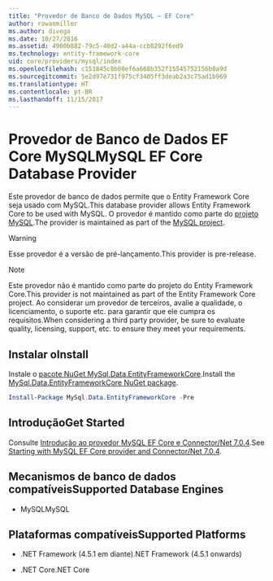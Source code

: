 ```yaml
---
title: "Provedor de Banco de Dados MySQL – EF Core"
author: rowanmiller
ms.author: divega
ms.date: 10/27/2016
ms.assetid: 4900b882-79c5-40d2-a44a-ccb0292f6ed9
ms.technology: entity-framework-core
uid: core/providers/mysql/index
ms.openlocfilehash: c151845c8b08ef6a668b352f15545752156b0a9d
ms.sourcegitcommit: 5e2d97e731f975cf3405ff3deab2a3c75ad1b969
ms.translationtype: HT
ms.contentlocale: pt-BR
ms.lasthandoff: 11/15/2017
---
```

# <a name="mysql-ef-core-database-provider"></a><span data-ttu-id="229b5-102">Provedor de Banco de Dados EF Core MySQL</span><span class="sxs-lookup"><span data-stu-id="229b5-102">MySQL EF Core Database Provider</span></span>

<span data-ttu-id="229b5-103">Este provedor de banco de dados permite que o Entity Framework Core seja usado com MySQL.</span><span class="sxs-lookup"><span data-stu-id="229b5-103">This database provider allows Entity Framework Core to be used with MySQL.</span></span> <span data-ttu-id="229b5-104">O provedor é mantido como parte do [projeto MySQL](http://dev.mysql.com).</span><span class="sxs-lookup"><span data-stu-id="229b5-104">The provider is maintained as part of the [MySQL project](http://dev.mysql.com).</span></span>

> [!WARNING]  
> <span data-ttu-id="229b5-105">Esse provedor é a versão de pré-lançamento.</span><span class="sxs-lookup"><span data-stu-id="229b5-105">This provider is pre-release.</span></span>

> [!NOTE]  
> <span data-ttu-id="229b5-106">Este provedor não é mantido como parte do projeto do Entity Framework Core.</span><span class="sxs-lookup"><span data-stu-id="229b5-106">This provider is not maintained as part of the Entity Framework Core project.</span></span> <span data-ttu-id="229b5-107">Ao considerar um provedor de terceiros, avalie a qualidade, o licenciamento, o suporte etc. para garantir que ele cumpra os requisitos.</span><span class="sxs-lookup"><span data-stu-id="229b5-107">When considering a third party provider, be sure to evaluate quality, licensing, support, etc. to ensure they meet your requirements.</span></span>

## <a name="install"></a><span data-ttu-id="229b5-108">Instalar o</span><span class="sxs-lookup"><span data-stu-id="229b5-108">Install</span></span>

<span data-ttu-id="229b5-109">Instale o [pacote NuGet MySql.Data.EntityFrameworkCore](https://www.nuget.org/packages/MySql.Data.EntityFrameworkCore).</span><span class="sxs-lookup"><span data-stu-id="229b5-109">Install the [MySql.Data.EntityFrameworkCore NuGet package](https://www.nuget.org/packages/MySql.Data.EntityFrameworkCore).</span></span>

``` powershell
Install-Package MySql.Data.EntityFrameworkCore -Pre
```

## <a name="get-started"></a><span data-ttu-id="229b5-110">Introdução</span><span class="sxs-lookup"><span data-stu-id="229b5-110">Get Started</span></span>

<span data-ttu-id="229b5-111">Consulte [Introdução ao provedor MySQL EF Core e Connector/Net 7.0.4](http://insidemysql.com/howto-starting-with-mysql-ef-core-provider-and-connectornet-7-0-4/).</span><span class="sxs-lookup"><span data-stu-id="229b5-111">See [Starting with MySQL EF Core provider and Connector/Net 7.0.4](http://insidemysql.com/howto-starting-with-mysql-ef-core-provider-and-connectornet-7-0-4/).</span></span>

## <a name="supported-database-engines"></a><span data-ttu-id="229b5-112">Mecanismos de banco de dados compatíveis</span><span class="sxs-lookup"><span data-stu-id="229b5-112">Supported Database Engines</span></span>

* <span data-ttu-id="229b5-113">MySQL</span><span class="sxs-lookup"><span data-stu-id="229b5-113">MySQL</span></span>

## <a name="supported-platforms"></a><span data-ttu-id="229b5-114">Plataformas compatíveis</span><span class="sxs-lookup"><span data-stu-id="229b5-114">Supported Platforms</span></span>

* <span data-ttu-id="229b5-115">.NET Framework (4.5.1 em diante)</span><span class="sxs-lookup"><span data-stu-id="229b5-115">.NET Framework (4.5.1 onwards)</span></span>

* <span data-ttu-id="229b5-116">.NET Core</span><span class="sxs-lookup"><span data-stu-id="229b5-116">.NET Core</span></span>
